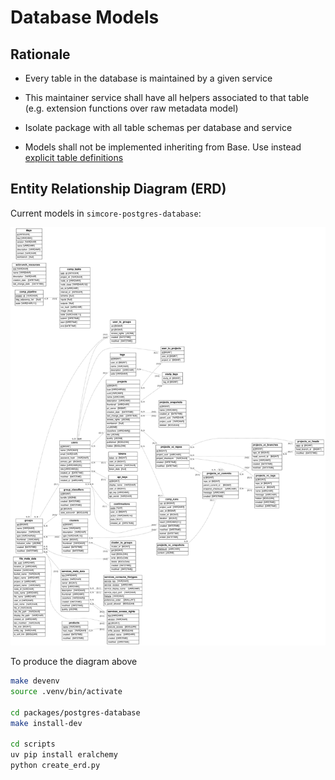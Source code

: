 # Database Models


## Rationale

- Every table in the database is maintained by a given service
- This maintainer service shall have all helpers associated to that table (e.g. extension functions over raw metadata model)

- Isolate package with all table schemas per database and service
- Models shall not be implemented inheriting from Base. Use instead [explicit table definitions](https://docs.sqlalchemy.org/en/latest/orm/mapping_styles.html#classical-mappings)

## Entity Relationship Diagram (ERD)

Current models in ``simcore-postgres-database``:

![scripts/create_erd.py-output](img/postgres-database-models.svg)

To produce the diagram above

```bash
make devenv
source .venv/bin/activate

cd packages/postgres-database
make install-dev

cd scripts
uv pip install eralchemy
python create_erd.py
```
